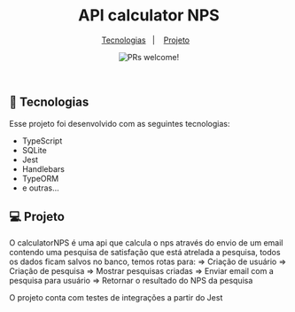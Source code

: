 <h1 align="center">
  API calculator NPS
</h1>

<p align="center">
  <a href="#-tecnologias">Tecnologias</a>&nbsp;&nbsp;&nbsp;|&nbsp;&nbsp;&nbsp;
  <a href="#-projeto">Projeto</a>&nbsp;&nbsp;&nbsp;
</p>

<p align="center">
 <img src="https://img.shields.io/static/v1?label=PRs&message=welcome&color=49AA26&labelColor=000000" alt="PRs welcome!" />
</p>

<br>

## 🚀 Tecnologias

Esse projeto foi desenvolvido com as seguintes tecnologias:

- TypeScript
- SQLite
- Jest
- Handlebars
- TypeORM
- e outras...

## 💻 Projeto

O calculatorNPS é uma api que calcula o nps através do envio de um email contendo uma pesquisa de satisfação que está atrelada a pesquisa, todos os dados ficam salvos no banco, temos rotas para:
=> Criação de usuário
=> Criação de pesquisa
=> Mostrar pesquisas criadas
=> Enviar email com a pesquisa para usuário
=> Retornar o resultado do NPS da pesquisa

O projeto conta com testes de integrações a partir do Jest
